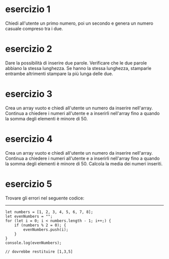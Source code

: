# esercizio 1

Chiedi all'utente un primo numero, poi un secondo e genera un numero casuale compreso tra i due.

# esercizio 2

Dare la possibilità di inserire due parole. 
Verificare che le due parole abbiano la stessa lunghezza. Se hanno la stessa lunghezza, stamparle entrambe altrimenti stampare la più lunga delle due.


# esercizio 3

Crea un array vuoto e chiedi all'utente un numero da inserire nell'array. Continua a chiedere i numeri all'utente e a inserirli nell'array fino a quando la somma degli elementi è minore di 50.

# esercizio 4
Crea un array vuoto e chiedi all'utente un numero da inserire nell'array. Continua a chiedere i numeri all'utente e a inserirli nell'array fino a quando la somma degli elementi è minore di 50.
Calcola la media dei numeri inseriti.

# esercizio 5

Trovare gli errori nel seguente codice:

--------------------------
    let numbers = [1, 2, 3, 4, 5, 6, 7, 8];
    let evenNumbers = "";
    for (let i = 0; i < numbers.length - 1; i++;) {
        if (numbers % 2 = 0); {
            evenNumbers.push(i);
        }
    }
    console.log(evenNumbers);

    // dovrebbe restituire [1,3,5]	